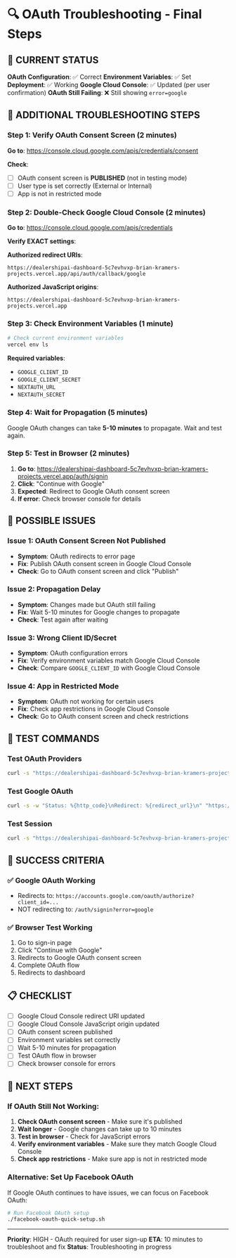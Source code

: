 # 🔍 OAuth Troubleshooting - Final Steps

## 🚨 CURRENT STATUS

**OAuth Configuration**: ✅ Correct
**Environment Variables**: ✅ Set
**Deployment**: ✅ Working
**Google Cloud Console**: ✅ Updated (per user confirmation)
**OAuth Still Failing**: ❌ Still showing `error=google`

## 🔧 ADDITIONAL TROUBLESHOOTING STEPS

### Step 1: Verify OAuth Consent Screen (2 minutes)

**Go to**: https://console.cloud.google.com/apis/credentials/consent

**Check**:
- [ ] OAuth consent screen is **PUBLISHED** (not in testing mode)
- [ ] User type is set correctly (External or Internal)
- [ ] App is not in restricted mode

### Step 2: Double-Check Google Cloud Console (2 minutes)

**Go to**: https://console.cloud.google.com/apis/credentials

**Verify EXACT settings**:

**Authorized redirect URIs**:
```
https://dealershipai-dashboard-5c7evhvxp-brian-kramers-projects.vercel.app/api/auth/callback/google
```

**Authorized JavaScript origins**:
```
https://dealershipai-dashboard-5c7evhvxp-brian-kramers-projects.vercel.app
```

### Step 3: Check Environment Variables (1 minute)

```bash
# Check current environment variables
vercel env ls
```

**Required variables**:
- `GOOGLE_CLIENT_ID`
- `GOOGLE_CLIENT_SECRET`
- `NEXTAUTH_URL`
- `NEXTAUTH_SECRET`

### Step 4: Wait for Propagation (5 minutes)

Google OAuth changes can take **5-10 minutes** to propagate. Wait and test again.

### Step 5: Test in Browser (2 minutes)

1. **Go to**: https://dealershipai-dashboard-5c7evhvxp-brian-kramers-projects.vercel.app/auth/signin
2. **Click**: "Continue with Google"
3. **Expected**: Redirect to Google OAuth consent screen
4. **If error**: Check browser console for details

## 🎯 POSSIBLE ISSUES

### Issue 1: OAuth Consent Screen Not Published
- **Symptom**: OAuth redirects to error page
- **Fix**: Publish OAuth consent screen in Google Cloud Console
- **Check**: Go to OAuth consent screen and click "Publish"

### Issue 2: Propagation Delay
- **Symptom**: Changes made but OAuth still failing
- **Fix**: Wait 5-10 minutes for Google changes to propagate
- **Check**: Test again after waiting

### Issue 3: Wrong Client ID/Secret
- **Symptom**: OAuth configuration errors
- **Fix**: Verify environment variables match Google Cloud Console
- **Check**: Compare `GOOGLE_CLIENT_ID` with Google Cloud Console

### Issue 4: App in Restricted Mode
- **Symptom**: OAuth not working for certain users
- **Fix**: Check app restrictions in Google Cloud Console
- **Check**: Go to OAuth consent screen and check restrictions

## 🧪 TEST COMMANDS

### Test OAuth Providers
```bash
curl -s "https://dealershipai-dashboard-5c7evhvxp-brian-kramers-projects.vercel.app/api/auth/providers" | jq .
```

### Test Google OAuth
```bash
curl -s -w "Status: %{http_code}\nRedirect: %{redirect_url}\n" "https://dealershipai-dashboard-5c7evhvxp-brian-kramers-projects.vercel.app/api/auth/signin/google"
```

### Test Session
```bash
curl -s "https://dealershipai-dashboard-5c7evhvxp-brian-kramers-projects.vercel.app/api/auth/session" | jq .
```

## 🎯 SUCCESS CRITERIA

### ✅ Google OAuth Working
- Redirects to: `https://accounts.google.com/oauth/authorize?client_id=...`
- NOT redirecting to: `/auth/signin?error=google`

### ✅ Browser Test Working
1. Go to sign-in page
2. Click "Continue with Google"
3. Redirects to Google OAuth consent screen
4. Complete OAuth flow
5. Redirects to dashboard

## 📋 CHECKLIST

- [ ] Google Cloud Console redirect URI updated
- [ ] Google Cloud Console JavaScript origin updated
- [ ] OAuth consent screen published
- [ ] Environment variables set correctly
- [ ] Wait 5-10 minutes for propagation
- [ ] Test OAuth flow in browser
- [ ] Check browser console for errors

## 🚨 NEXT STEPS

### If OAuth Still Not Working:

1. **Check OAuth consent screen** - Make sure it's published
2. **Wait longer** - Google changes can take up to 10 minutes
3. **Test in browser** - Check for JavaScript errors
4. **Verify environment variables** - Make sure they match Google Cloud Console
5. **Check app restrictions** - Make sure app is not in restricted mode

### Alternative: Set Up Facebook OAuth

If Google OAuth continues to have issues, we can focus on Facebook OAuth:

```bash
# Run Facebook OAuth setup
./facebook-oauth-quick-setup.sh
```

---

**Priority**: HIGH - OAuth required for user sign-up
**ETA**: 10 minutes to troubleshoot and fix
**Status**: Troubleshooting in progress
